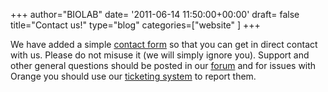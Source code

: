 +++
author="BIOLAB"
date= '2011-06-14 11:50:00+00:00'
draft= false
title="Contact us!"
type="blog"
categories=["website" ]
+++

We have added a simple [contact form](/contact/) so that you can get in direct contact with us. Please do not misuse it (we will simply ignore you). Support and other general questions should be posted in our [forum](/forum/) and for issues with Orange you should use our [ticketing system](/trac/) to report them.
